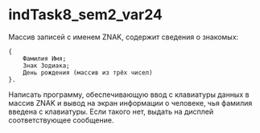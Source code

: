 # indTask8_sem2_var24
Массив записей с именем ZNAK, содержит сведения о знакомых:
	
	{
  		Фамилия Имя;
  		Знак Зодиака;
  		День рождения (массив из трёх чисел)
	}.
Написать программу, обеспечивающую ввод с клавиатуры данных в массив ZNAK
и вывод на экран информации о человеке, чья фамилия введена с клавиатуры.
Если такого нет, выдать на дисплей соответствующее сообщение.
